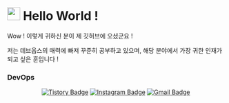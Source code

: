 <h1><img src="https://slackmojis.com/emojis/10521-meow_code/download" width="30"/> Hello World ! </h1>

<p>Wow ! 이렇게 귀하신 분이 제 깃허브에 오셨군요 ! 
<p> 저는 데브옵스의 매력에 빠져 꾸준히 공부하고 있으며, 해당 분야에서 가장 귀한 인재가 되고 싶은 훈입니다 !  
  
### DevOps


<div align=center>

[![Tistory Badge](https://img.shields.io/badge/-Tistory-000000?style=flat-square&logo=tistory&logoColor=white&link=https://hoongraphy.tistory.com/)](https://hoongraphy.tistory.com/)
[![Instagram Badge](https://img.shields.io/badge/-Instagram-dd2a7b?style=flat-square&logo=instagram&logoColor=white&link=https://www.instagram.com/ho.o_ny/)](https://www.instagram.com/ho.o_ny/) 
[![Gmail Badge](https://img.shields.io/badge/-Gmail-d14836?style=flat-square&logo=Gmail&logoColor=white&link=mailto:mase306.devops@gmail.com)](mailto:mase306.devops@gmail.com)


</div>
<!-- ![Anurag's GitHub stats](https://github-readme-stats.vercel.app/api?username=DevOpsHoony&show_icons=true&theme=radical) -->



